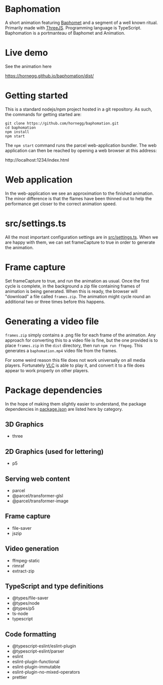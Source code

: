 # Baphomation

A short animation featuring [Baphomet](https://en.wikipedia.org/wiki/Baphomet) and a segment of a well known ritual.  Primarily made with [ThreeJS](https://threejs.org/).  Programming language is TypeScript.  Baphomation is a portmanteau of Baphomet and Animation.

# Live demo

See the animation here

https://hornegg.github.io/baphomation/dist/

# Getting started

This is a standard nodejs/npm project hosted in a git repository.  As such, the commands for getting started are:

```
git clone https://github.com/hornegg/baphomation.git
cd baphomation
npm install
npm start
```

The `npm start` command runs the parcel web-application bundler.  The web application can then be reached by opening a web browser at this address:

http://localhost:1234/index.html

# Web application

In the web-application we see an approximation to the finished animation.  The minor difference is that the flames have been thinned out to help the performance get closer to the correct animation speed.

# src/settings.ts

All the most important configuration settings are in [src/settings.ts](src/settings.ts).  When we are happy with them, we can set frameCapture to true in order to generate the animation.

# Frame capture

Set frameCapture to true, and run the animation as usual.  Once the first cycle is complete, in the background a zip file containing frames of animation is being generated.  When this is ready, the browser will "download" a file called `frames.zip`.  The animation might cycle round an additional two or three times before this happens.

# Generating a video file

`frames.zip` simply contains a .png file for each frame of the animation.  Any approach for converting this to a video file is
fine, but the one provided is to place `frames.zip` in the `dist` directory, then run `npm run ffmpeg`.  This generates a `baphomation.mp4` video file from the frames.

For some weird reason this file does not work universally on all media players.  Fortunately [VLC](https://www.videolan.org/) is
able to play it, and convert it to a file does appear to work properly on other players.

# Package dependencies

In the hope of making them slightly easier to understand, the package dependencies in [package.json](./package.json) are listed here by category.

## 3D Graphics

* three

## 2D Graphics (used for lettering)

* p5

## Serving web content

* parcel
* @parcel/transformer-glsl
* @parcel/transformer-image

## Frame capture

* file-saver
* jszip

## Video generation

* ffmpeg-static
* rimraf
* extract-zip
 
## TypeScript and type definitions

* @types/file-saver
* @types/node
* @types/p5
* ts-node
* typescript

## Code formatting

* @typescript-eslint/eslint-plugin
* @typescript-eslint/parser
* eslint
* eslint-plugin-functional
* eslint-plugin-immutable
* eslint-plugin-no-mixed-operators
* prettier


